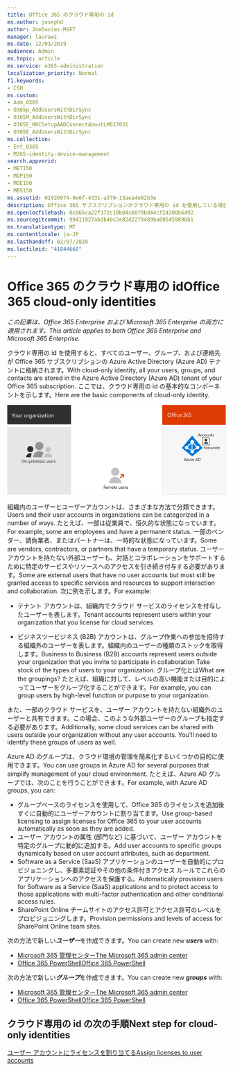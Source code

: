 ```yaml
---
title: Office 365 のクラウド専用の id
ms.author: josephd
author: JoeDavies-MSFT
manager: laurawi
ms.date: 12/03/2019
audience: Admin
ms.topic: article
ms.service: o365-administration
localization_priority: Normal
f1.keywords:
- CSH
ms.custom:
- Adm_O365
- O365p_AddUsersWithDirSync
- O365M_AddUsersWithDirSync
- O365E_HRCSetupAADConnectAboutLM617031
- O365E_AddUsersWithDirSync
ms.collection:
- Ent_O365
- M365-identity-device-management
search.appverid:
- MET150
- MOP150
- MOE150
- MBS150
ms.assetid: 01920974-9e6f-4331-a370-13aea4e82b3e
description: Office 365 サブスクリプションがクラウド専用の id を使用している場合に、ユーザーとグループを作成する方法について説明します。
ms.openlocfilehash: 0c066ca22f372c10b04c60f9bd44cf24300b6492
ms.sourcegitcommit: 99411927abdb40c2e82d2279489ba60545989bb1
ms.translationtype: MT
ms.contentlocale: ja-JP
ms.lasthandoff: 02/07/2020
ms.locfileid: "41844668"
---
```

# <a name="office-365-cloud-only-identities"></a><span data-ttu-id="7c7ee-103">Office 365 のクラウド専用の id</span><span class="sxs-lookup"><span data-stu-id="7c7ee-103">Office 365 cloud-only identities</span></span>

<span data-ttu-id="7c7ee-104">*この記事は、Office 365 Enterprise および Microsoft 365 Enterprise の両方に適用されます。*</span><span class="sxs-lookup"><span data-stu-id="7c7ee-104">*This article applies to both Office 365 Enterprise and Microsoft 365 Enterprise.*</span></span>

<span data-ttu-id="7c7ee-105">クラウド専用の id を使用すると、すべてのユーザー、グループ、および連絡先が Office 365 サブスクリプションの Azure Active Directory (Azure AD) テナントに格納されます。</span><span class="sxs-lookup"><span data-stu-id="7c7ee-105">With cloud-only identity, all your users, groups, and contacts are stored in the Azure Active Directory (Azure AD) tenant of your Office 365 subscription.</span></span> <span data-ttu-id="7c7ee-106">ここでは、クラウド専用の id の基本的なコンポーネントを示します。</span><span class="sxs-lookup"><span data-stu-id="7c7ee-106">Here are the basic components of cloud-only identity.</span></span>
 
![クラウド専用の id の基本コンポーネント](./media/about-office-365-identity/cloud-only-identity.png)

<span data-ttu-id="7c7ee-108">組織内のユーザーとユーザーアカウントは、さまざまな方法で分類できます。</span><span class="sxs-lookup"><span data-stu-id="7c7ee-108">Users and their user accounts in organizations can be categorized in a number of ways.</span></span> <span data-ttu-id="7c7ee-109">たとえば、一部は従業員で、恒久的な状態になっています。</span><span class="sxs-lookup"><span data-stu-id="7c7ee-109">For example, some are employees and have a permanent status.</span></span> <span data-ttu-id="7c7ee-110">一部のベンダー、請負業者、またはパートナーは、一時的な状態になっています。</span><span class="sxs-lookup"><span data-stu-id="7c7ee-110">Some are vendors, contractors, or partners that have a temporary status.</span></span> <span data-ttu-id="7c7ee-111">ユーザーアカウントを持たない外部ユーザーも、対話とコラボレーションをサポートするために特定のサービスやリソースへのアクセスを引き続き付与する必要があります。</span><span class="sxs-lookup"><span data-stu-id="7c7ee-111">Some are external users that have no user accounts but must still be granted access to specific services and resources to support interaction and collaboration.</span></span> <span data-ttu-id="7c7ee-112">次に例を示します。</span><span class="sxs-lookup"><span data-stu-id="7c7ee-112">For example:</span></span>

- <span data-ttu-id="7c7ee-113">テナント アカウントは、組織内でクラウド サービスのライセンスを付与したユーザーを表します。</span><span class="sxs-lookup"><span data-stu-id="7c7ee-113">Tenant accounts represent users within your organization that you license for cloud services</span></span>

- <span data-ttu-id="7c7ee-114">ビジネスツービジネス (B2B) アカウントは、グループ作業への参加を招待する組織外のユーザーを表します。組織内のユーザーの種類のストックを取得します。</span><span class="sxs-lookup"><span data-stu-id="7c7ee-114">Business to Business (B2B) accounts represent users outside your organization that you invite to participate in collaboration Take stock of the types of users to your organization.</span></span> <span data-ttu-id="7c7ee-115">グループ化とは</span><span class="sxs-lookup"><span data-stu-id="7c7ee-115">What are the groupings?</span></span> <span data-ttu-id="7c7ee-116">たとえば、組織に対して、レベルの高い機能または目的によってユーザーをグループ化することができます。</span><span class="sxs-lookup"><span data-stu-id="7c7ee-116">For example, you can group users by high-level function or purpose to your organization.</span></span>

<span data-ttu-id="7c7ee-p104">また、一部のクラウド サービスを、ユーザー アカウントを持たない組織外のユーザーと共有できます。この場合、このような外部ユーザーのグループも指定する必要があります。</span><span class="sxs-lookup"><span data-stu-id="7c7ee-p104">Additionally, some cloud services can be shared with users outside your organization without any user accounts. You'll need to identify these groups of users as well.</span></span>

<span data-ttu-id="7c7ee-119">Azure AD のグループは、クラウド環境の管理を簡素化するいくつかの目的に使用できます。</span><span class="sxs-lookup"><span data-stu-id="7c7ee-119">You can use groups in Azure AD for several purposes that simplify management of your cloud environment.</span></span> <span data-ttu-id="7c7ee-120">たとえば、Azure AD グループでは、次のことを行うことができます。</span><span class="sxs-lookup"><span data-stu-id="7c7ee-120">For example, with Azure AD groups, you can:</span></span>

- <span data-ttu-id="7c7ee-121">グループベースのライセンスを使用して、Office 365 のライセンスを追加後すぐに自動的にユーザーアカウントに割り当てます。</span><span class="sxs-lookup"><span data-stu-id="7c7ee-121">Use group-based licensing to assign licenses for Office 365 to your user accounts automatically as soon as they are added.</span></span>
- <span data-ttu-id="7c7ee-122">ユーザー アカウントの属性 (部門など) に基づいて、ユーザー アカウントを特定のグループに動的に追加する。</span><span class="sxs-lookup"><span data-stu-id="7c7ee-122">Add user accounts to specific groups dynamically based on user account attributes, such as department.</span></span>
- <span data-ttu-id="7c7ee-123">Software as a Service (SaaS) アプリケーションのユーザーを自動的にプロビジョニングし、多要素認証やその他の条件付きアクセス ルールでこれらのアプリケーションへのアクセスを保護する。</span><span class="sxs-lookup"><span data-stu-id="7c7ee-123">Automatically provision users for Software as a Service (SaaS) applications and to protect access to those applications with multi-factor authentication and other conditional access rules.</span></span>
- <span data-ttu-id="7c7ee-124">SharePoint Online チームサイトのアクセス許可とアクセス許可のレベルをプロビジョニングします。</span><span class="sxs-lookup"><span data-stu-id="7c7ee-124">Provision permissions and levels of access for SharePoint Online team sites.</span></span>

<span data-ttu-id="7c7ee-125">次の方法で新しい***ユーザー***を作成できます。</span><span class="sxs-lookup"><span data-stu-id="7c7ee-125">You can create new ***users*** with:</span></span>

- [<span data-ttu-id="7c7ee-126">Microsoft 365 管理センター</span><span class="sxs-lookup"><span data-stu-id="7c7ee-126">The Microsoft 365 admin center</span></span>](https://docs.microsoft.com/office365/admin/add-users/add-users)
- [<span data-ttu-id="7c7ee-127">Office 365 PowerShell</span><span class="sxs-lookup"><span data-stu-id="7c7ee-127">Office 365 PowerShell</span></span>](https://docs.microsoft.com/office365/enterprise/powershell/create-user-accounts-with-office-365-powershell)

<span data-ttu-id="7c7ee-128">次の方法で新しい***グループ***を作成できます。</span><span class="sxs-lookup"><span data-stu-id="7c7ee-128">You can create new ***groups*** with:</span></span>

- [<span data-ttu-id="7c7ee-129">Microsoft 365 管理センター</span><span class="sxs-lookup"><span data-stu-id="7c7ee-129">The Microsoft 365 admin center</span></span>](https://docs.microsoft.com/office365/admin/create-groups/create-groups)
- [<span data-ttu-id="7c7ee-130">Office 365 PowerShell</span><span class="sxs-lookup"><span data-stu-id="7c7ee-130">Office 365 PowerShell</span></span>](https://docs.microsoft.com/office365/enterprise/powershell/manage-office-365-groups-with-powershell)


## <a name="next-step-for-cloud-only-identities"></a><span data-ttu-id="7c7ee-131">クラウド専用の id の次の手順</span><span class="sxs-lookup"><span data-stu-id="7c7ee-131">Next step for cloud-only identities</span></span>

[<span data-ttu-id="7c7ee-132">ユーザー アカウントにライセンスを割り当てる</span><span class="sxs-lookup"><span data-stu-id="7c7ee-132">Assign licenses to user accounts</span></span>](assign-licenses-to-user-accounts.md)
